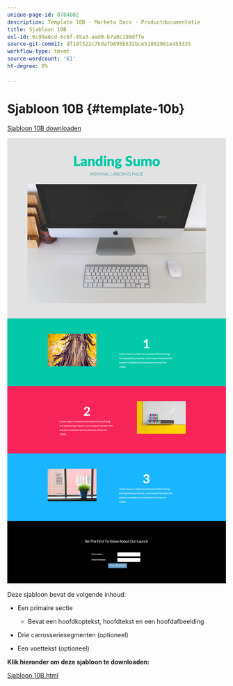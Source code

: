 ```yaml
---
unique-page-id: 8784002
description: Template 10B - Marketo Docs - Productdocumentatie
title: Sjabloon 10B
exl-id: 6c99a6cd-6c6f-45a3-aed0-b7a0c198dffe
source-git-commit: df197322c7bdafb695b532bce51802961e453335
workflow-type: tm+mt
source-wordcount: '61'
ht-degree: 0%

---
```


# Sjabloon 10B {#template-10b}

[Sjabloon 10B downloaden](https://experienceleague.adobe.com/landing/marketo/lp-templates/template-10b.html)

![](assets/image2015-7-27-10-3a48-3a23.png)

Deze sjabloon bevat de volgende inhoud:

* Een primaire sectie

   * Bevat een hoofdkoptekst, hoofdtekst en een hoofdafbeelding

* Drie carrosseriesegmenten (optioneel)
* Een voettekst (optioneel)

**Klik hieronder om deze sjabloon te downloaden:**

[Sjabloon 10B.html](https://experienceleague.adobe.com/landing/marketo/lp-templates/template-10b.html)
